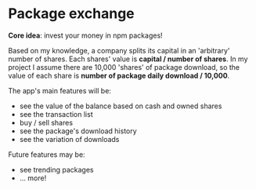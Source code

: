 # Package exchange

**Core idea**: invest your money in npm packages!

Based on my knowledge, a company splits its capital in an 'arbitrary' number of shares. Each shares' value is **capital / number of shares**. In my project I assume there are 10,000 'shares' of package download, so the value of each share is **number of package daily download / 10,000**.

The app's main features will be:
- see the value of the balance based on cash and owned shares
- see the transaction list
- buy / sell shares
- see the package's download history
- see the variation of downloads

Future features may be:
- see trending packages
- ... more!
